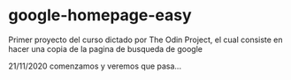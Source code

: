 # google-homepage-easy

Primer proyecto del curso dictado por The Odin Project, el cual consiste en hacer una copia de la pagina de busqueda de google

21/11/2020  comenzamos y veremos que pasa...